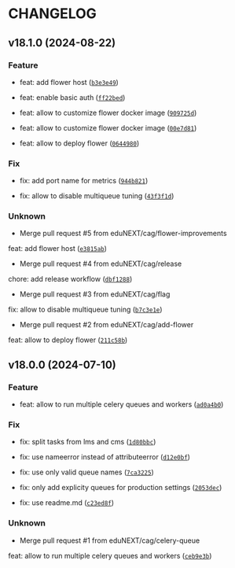 # CHANGELOG

## v18.1.0 (2024-08-22)

### Feature

* feat: add flower host ([`b3e3e49`](https://github.com/eduNEXT/tutor-contrib-celery/commit/b3e3e4952a6e32a06be6a8930f7af98d05994091))

* feat: enable basic auth ([`ff22bed`](https://github.com/eduNEXT/tutor-contrib-celery/commit/ff22bed93fc241acc615346630b56ab52f3bf142))

* feat: allow to customize flower docker image ([`909725d`](https://github.com/eduNEXT/tutor-contrib-celery/commit/909725dd984fac59b1deaaafe234ea58bdd5fde1))

* feat: allow to customize flower docker image ([`00e7d81`](https://github.com/eduNEXT/tutor-contrib-celery/commit/00e7d8120944aa5b0bd502f5b8bfc6aca1cc16c4))

* feat: allow to deploy flower ([`0644980`](https://github.com/eduNEXT/tutor-contrib-celery/commit/0644980908d3fb130c8ff5ab1a30ada9372050bb))

### Fix

* fix: add port name for metrics ([`944b821`](https://github.com/eduNEXT/tutor-contrib-celery/commit/944b8219f6b1978c34f4a6c9561f8a49300b7e34))

* fix: allow to disable multiqueue tuning ([`43f3f1d`](https://github.com/eduNEXT/tutor-contrib-celery/commit/43f3f1d5b2324b87ce1902fc4ba3fd66c0f20227))

### Unknown

* Merge pull request #5 from eduNEXT/cag/flower-improvements

feat: add flower host ([`e3815ab`](https://github.com/eduNEXT/tutor-contrib-celery/commit/e3815abd9ad84efc36271eeda3c22c7eeba70b16))

* Merge pull request #4 from eduNEXT/cag/release

chore: add release workflow ([`dbf1288`](https://github.com/eduNEXT/tutor-contrib-celery/commit/dbf1288833211c5220c18c540889c62c8179fa44))

* Merge pull request #3 from eduNEXT/cag/flag

fix: allow to disable multiqueue tuning ([`b7c3e1e`](https://github.com/eduNEXT/tutor-contrib-celery/commit/b7c3e1e42bdc04a43b4c5fd29826a2f381b001bf))

* Merge pull request #2 from eduNEXT/cag/add-flower

feat: allow to deploy flower ([`211c58b`](https://github.com/eduNEXT/tutor-contrib-celery/commit/211c58b0369adb046f6f0ac0584ff0bb6ff3e68f))

## v18.0.0 (2024-07-10)

### Feature

* feat: allow to run multiple celery queues and workers ([`ad0a4b0`](https://github.com/eduNEXT/tutor-contrib-celery/commit/ad0a4b08ddbfdc7f466442b2eb61c048c52ad39b))

### Fix

* fix: split tasks from lms and cms ([`1d80bbc`](https://github.com/eduNEXT/tutor-contrib-celery/commit/1d80bbc404cb963f3a71c2c6df7abdba03a2f16d))

* fix: use nameerror instead of attributeerror ([`d12e0bf`](https://github.com/eduNEXT/tutor-contrib-celery/commit/d12e0bf1400e67d5c744f286d50ae7210ca8a356))

* fix: use only valid queue names ([`7ca3225`](https://github.com/eduNEXT/tutor-contrib-celery/commit/7ca32254e77c7438c6627c63555f73f0a8368603))

* fix: only add explicity queues for production settings ([`2053dec`](https://github.com/eduNEXT/tutor-contrib-celery/commit/2053decb55dc66aa33987fb3400451c497d81ec3))

* fix: use readme.md ([`c23ed8f`](https://github.com/eduNEXT/tutor-contrib-celery/commit/c23ed8f803dc29208d5cd864c7f8e9246df23838))

### Unknown

* Merge pull request #1 from eduNEXT/cag/celery-queue

feat: allow to run multiple celery queues and workers ([`ceb9e3b`](https://github.com/eduNEXT/tutor-contrib-celery/commit/ceb9e3b7b6eb7eda9fa4fc6fcdbbf6e1b851d638))
